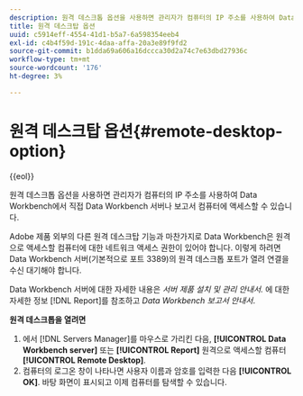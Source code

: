 ```yaml
---
description: 원격 데스크톱 옵션을 사용하면 관리자가 컴퓨터의 IP 주소를 사용하여 Data Workbench에서 직접 Data Workbench 서버나 보고서 컴퓨터에 액세스할 수 있습니다.
title: 원격 데스크탑 옵션
uuid: c5914eff-4554-41d1-b5a7-6a598354eeb4
exl-id: c4b4f59d-191c-4daa-affa-20a3e89f9fd2
source-git-commit: b1dda69a606a16dccca30d2a74c7e63dbd27936c
workflow-type: tm+mt
source-wordcount: '176'
ht-degree: 3%

---
```


# 원격 데스크탑 옵션{#remote-desktop-option}

{{eol}}

원격 데스크톱 옵션을 사용하면 관리자가 컴퓨터의 IP 주소를 사용하여 Data Workbench에서 직접 Data Workbench 서버나 보고서 컴퓨터에 액세스할 수 있습니다.

Adobe 제품 외부의 다른 원격 데스크탑 기능과 마찬가지로 Data Workbench은 원격으로 액세스할 컴퓨터에 대한 네트워크 액세스 권한이 있어야 합니다. 이렇게 하려면 Data Workbench 서버(기본적으로 포트 3389)의 원격 데스크톱 포트가 열려 연결을 수신 대기해야 합니다.

Data Workbench 서버에 대한 자세한 내용은 *서버 제품 설치 및 관리 안내서.* 에 대한 자세한 정보 [!DNL Report]를 참조하고 *Data Workbench 보고서 안내서*.

**원격 데스크톱을 열려면**

1. 에서 [!DNL Servers Manager]를 마우스로 가리킨 다음, **[!UICONTROL Data Workbench server]** 또는 **[!UICONTROL Report]** 원격으로 액세스할 컴퓨터 **[!UICONTROL Remote Desktop]**.
1. 컴퓨터의 로그온 창이 나타나면 사용자 이름과 암호를 입력한 다음 **[!UICONTROL OK]**. 바탕 화면이 표시되고 이제 컴퓨터를 탐색할 수 있습니다.
